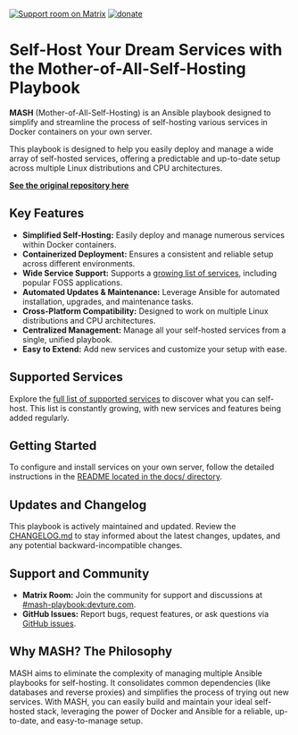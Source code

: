 [![Support room on Matrix](https://img.shields.io/matrix/mash-playbook:devture.com.svg?label=%23mash-playbook%3Adevture.com&logo=matrix&style=for-the-badge&server_fqdn=matrix.devture.com&fetchMode=summary)](https://matrixrooms.info/room/mash-playbook:devture.com) [![donate](https://liberapay.com/assets/widgets/donate.svg)](https://liberapay.com/mother-of-all-self-hosting/donate)

# Self-Host Your Dream Services with the Mother-of-All-Self-Hosting Playbook

**MASH** (Mother-of-All-Self-Hosting) is an Ansible playbook designed to simplify and streamline the process of self-hosting various services in Docker containers on your own server.

This playbook is designed to help you easily deploy and manage a wide array of self-hosted services, offering a predictable and up-to-date setup across multiple Linux distributions and CPU architectures.

**[See the original repository here](https://github.com/mother-of-all-self-hosting/mash-playbook)**

## Key Features

*   **Simplified Self-Hosting:** Easily deploy and manage numerous services within Docker containers.
*   **Containerized Deployment:** Ensures a consistent and reliable setup across different environments.
*   **Wide Service Support:** Supports a [growing list of services](docs/supported-services.md), including popular FOSS applications.
*   **Automated Updates & Maintenance:** Leverage Ansible for automated installation, upgrades, and maintenance tasks.
*   **Cross-Platform Compatibility:** Designed to work on multiple Linux distributions and CPU architectures.
*   **Centralized Management:** Manage all your self-hosted services from a single, unified playbook.
*   **Easy to Extend:** Add new services and customize your setup with ease.

## Supported Services

Explore the [full list of supported services](docs/supported-services.md) to discover what you can self-host. This list is constantly growing, with new services and features being added regularly.

## Getting Started

To configure and install services on your own server, follow the detailed instructions in the [README located in the docs/ directory](docs/README.md).

## Updates and Changelog

This playbook is actively maintained and updated. Review the [CHANGELOG.md](CHANGELOG.md) to stay informed about the latest changes, updates, and any potential backward-incompatible changes.

## Support and Community

*   **Matrix Room:** Join the community for support and discussions at [#mash-playbook:devture.com](https://matrixrooms.info/room/mash-playbook:devture.com).
*   **GitHub Issues:** Report bugs, request features, or ask questions via [GitHub issues](https://github.com/mother-of-all-self-hosting/mash-playbook/issues).

## Why MASH? The Philosophy

MASH aims to eliminate the complexity of managing multiple Ansible playbooks for self-hosting. It consolidates common dependencies (like databases and reverse proxies) and simplifies the process of trying out new services. With MASH, you can easily build and maintain your ideal self-hosted stack, leveraging the power of Docker and Ansible for a reliable, up-to-date, and easy-to-manage setup.